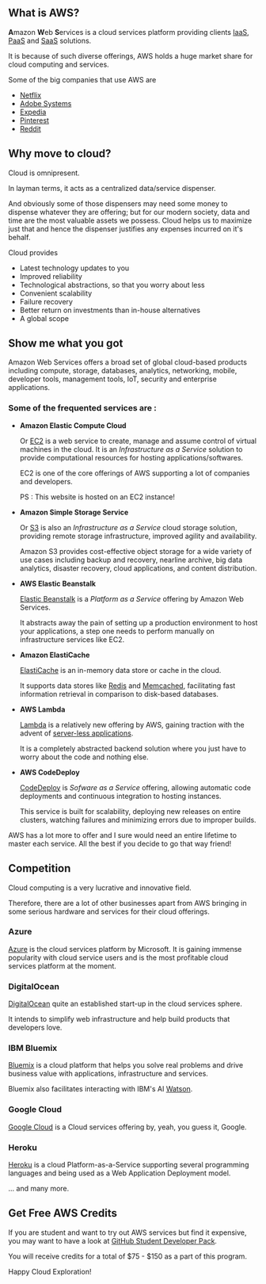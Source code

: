 ## What is AWS?

**A**mazon **W**eb **S**ervices is a cloud services platform providing clients [IaaS](http://searchcloudcomputing.techtarget.com/definition/Infrastructure-as-a-Service-IaaS), [PaaS](http://searchcloudcomputing.techtarget.com/definition/Platform-as-a-Service-PaaS) and [SaaS](http://searchcloudcomputing.techtarget.com/definition/Software-as-a-Service) solutions.

It is because of such diverse offerings, AWS holds a huge market share for cloud computing and services.

Some of the big companies that use AWS are
* [Netflix](https://www.netflix.com/)
* [Adobe Systems](http://www.adobe.com/)
* [Expedia](https://www.expedia.com/)
* [Pinterest](https://www.pinterest.com/)
* [Reddit](https://www.reddit.com/)

## Why move to cloud?
Cloud is omnipresent.

In layman terms, it acts as a centralized data/service dispenser.

And obviously some of those dispensers may need some money to dispense whatever they are offering; but for our modern society, data and time are the most valuable assets we possess. Cloud helps us to maximize just that and hence the dispenser justifies any expenses incurred on it's behalf.

Cloud provides
* Latest technology updates to you
* Improved reliability
* Technological abstractions, so that you worry about less
* Convenient scalability
* Failure recovery
* Better return on investments than in-house alternatives
* A global scope

## Show me what you got
Amazon Web Services offers a broad set of global cloud-based products including compute, storage, databases, analytics, networking, mobile, developer tools, management tools, IoT, security and enterprise applications.

### Some of the frequented services are :

* **Amazon Elastic Compute Cloud**

    Or [EC2](https://aws.amazon.com/ec2) is a web service to create, manage and assume control of virtual machines in the cloud. It is an _Infrastructure as a Service_ solution to provide computational resources for hosting applications/softwares.

    EC2 is one of the core offerings of AWS supporting a lot of companies and developers.

    PS : This website is hosted on an EC2 instance!

* **Amazon Simple Storage Service**

  Or [S3](https://aws.amazon.com/s3) is also an _Infrastructure as a Service_ cloud storage solution, providing remote storage infrastructure, improved agility and availability.

  Amazon S3 provides cost-effective object storage for a wide variety of use cases including backup and recovery, nearline archive, big data analytics, disaster recovery, cloud applications, and content distribution.

* **AWS Elastic Beanstalk**

  [Elastic Beanstalk](https://aws.amazon.com/elasticbeanstalk) is a _Platform as a Service_ offering by Amazon Web Services.

  It abstracts away the pain of setting up a production environment to host your applications, a step one needs to perform manually on infrastructure services like EC2.

* **Amazon ElastiCache**

  [ElastiCache](https://aws.amazon.com/elasticache) is an in-memory data store or cache in the cloud.

  It supports data stores like [Redis](http://redis.io/) and [Memcached](https://memcached.org/), facilitating fast information retrieval in comparison to disk-based databases.

* **AWS Lambda**

  [Lambda](https://aws.amazon.com/lambda) is a relatively new offering by AWS, gaining traction with the advent of [server-less applications](http://martinfowler.com/articles/serverless.html).

  It is a completely abstracted backend solution where you just have to worry about the code and nothing else.

* **AWS CodeDeploy**

  [CodeDeploy](https://aws.amazon.com/codedeploy) is _Sofware as a Service_ offering, allowing automatic code deployments and continuous integration to hosting instances.

  This service is built for scalability, deploying new releases on entire clusters, watching failures and minimizing errors due to improper builds.

AWS has a lot more to offer and I sure would need an entire lifetime to master each service. All the best if you decide to go that way friend!

## Competition
Cloud computing is a very lucrative and innovative field.

Therefore, there are a lot of other businesses apart from AWS bringing in some serious hardware and services for their cloud offerings.

### Azure
[Azure](https://azure.microsoft.com) is the cloud services platform by Microsoft. It is gaining immense popularity with cloud service users and is the most profitable cloud services platform at the moment.

### DigitalOcean
[DigitalOcean](https://www.digitalocean.com) quite an established start-up in the cloud services sphere.

It intends to simplify web infrastructure and help build products that developers love.

### IBM Bluemix
[Bluemix](https://www.ibm.com/cloud-computing/bluemix/) is a cloud platform that helps you solve real problems and drive business value with applications, infrastructure and services.

Bluemix also facilitates interacting with IBM's AI [Watson](http://www.ibm.com/watson/).

### Google Cloud
[Google Cloud](https://www.google.com/cloud/) is a Cloud services offering by, yeah, you guess it, Google.

### Heroku
[Heroku](https://www.heroku.com/) is a cloud Platform-as-a-Service supporting several programming languages and being used as a Web Application Deployment model.

... and many more.

## Get Free AWS Credits
If you are student and want to try out AWS services but find it expensive, you may want to have a look at [GitHub Student Developer Pack](https://education.github.com/pack).

You will receive credits for a total of $75 - $150 as a part of this program.

Happy Cloud Exploration!
